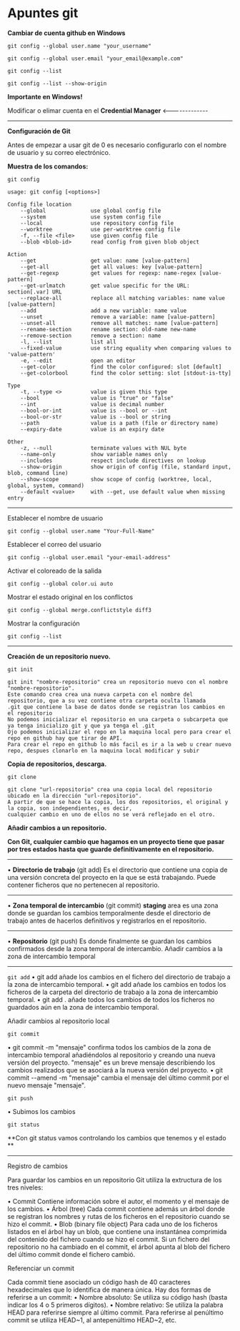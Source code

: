 # Apuntes git

**Cambiar de cuenta github en Windows**

`git config --global user.name "your_username"`	

`git config --global user.email "your_email@example.com"`

`git config --list`

`git config --list --show-origin`

**Importante en Windows!**

Modificar o elimar cuenta en el **Credential Manager**  <-------------

________________________________________

**Configuración de Git**

Antes de empezar a usar git de 0 es necesario configurarlo con el nombre de usuario y su correo electrónico.

**Muestra de los comandos:**

`git config`

```
usage: git config [<options>]

Config file location
    --global              use global config file
    --system              use system config file
    --local               use repository config file
    --worktree            use per-worktree config file
    -f, --file <file>     use given config file
    --blob <blob-id>      read config from given blob object

Action
    --get                 get value: name [value-pattern]
    --get-all             get all values: key [value-pattern]
    --get-regexp          get values for regexp: name-regex [value-pattern]
    --get-urlmatch        get value specific for the URL: section[.var] URL
    --replace-all         replace all matching variables: name value [value-pattern]
    --add                 add a new variable: name value
    --unset               remove a variable: name [value-pattern]
    --unset-all           remove all matches: name [value-pattern]
    --rename-section      rename section: old-name new-name
    --remove-section      remove a section: name
    -l, --list            list all
    --fixed-value         use string equality when comparing values to 'value-pattern'
    -e, --edit            open an editor
    --get-color           find the color configured: slot [default]
    --get-colorbool       find the color setting: slot [stdout-is-tty]

Type
    -t, --type <>         value is given this type
    --bool                value is "true" or "false"
    --int                 value is decimal number
    --bool-or-int         value is --bool or --int
    --bool-or-str         value is --bool or string
    --path                value is a path (file or directory name)
    --expiry-date         value is an expiry date

Other
    -z, --null            terminate values with NUL byte
    --name-only           show variable names only
    --includes            respect include directives on lookup
    --show-origin         show origin of config (file, standard input, blob, command line)
    --show-scope          show scope of config (worktree, local, global, system, command)
    --default <value>     with --get, use default value when missing entry
```
________________________________________

Establecer el nombre de usuario

`git config --global user.name "Your-Full-Name"`

Establecer el correo del usuario

`git config --global user.email "your-email-address"`

Activar el coloreado de la salida

`git config --global color.ui auto`

Mostrar el estado original en los conflictos

`git config --global merge.conflictstyle diff3`

Mostrar la configuración

`git config --list`

________________________________________

**Creación de un repositorio nuevo.**

`git init`

    git init "nombre-repositorio" crea un repositorio nuevo con el nombre "nombre-repositorio".
    Este comando crea crea una nueva carpeta con el nombre del repositorio, que a su vez contiene otra carpeta oculta llamada 
	.git que contiene la base de datos donde se registran los cambios en el repositorio
    No podemos inicializar el repositorio en una carpeta o subcarpeta que ya tenga inicializo git y que ya tenga el .git
    Ojo podemos inicializar el repo en la maquina local pero para crear el repo en github hay que tirar de API.
    Para crear el repo en github lo más facil es ir a la web u crear nuevo repo, despues clonarlo en la maquina local modificar y subir      
**Copia de repositorios, descarga.**

`git clone`

	git clone "url-repositorio" crea una copia local del repositorio ubicado en la dirección "url-repositorio".
	A partir de que se hace la copia, los dos repositorios, el original y la copia, son independientes, es decir, 
	cualquier cambio en uno de ellos no se verá reflejado en el otro.
        
**Añadir cambios a un repositorio.**

**Con Git, cualquier cambio que hagamos en un proyecto tiene que pasar por tres estados hasta que guarde definitivamente en el repositorio.**

________________________________________
•	**Directorio de trabajo** (git add) Es el directorio que contiene una copia de una versión concreta del proyecto en la que se está trabajando. Puede contener ficheros que no pertenecen al repositorio.
________________________________________
•	**Zona temporal de intercambio** (git commit) **staging** area  es una zona donde se guardan los cambios temporalmente desde el directorio de trabajo antes de hacerlos definitivos y registrarlos en el repositorio.
________________________________________
•	**Repositorio** (git push) Es donde finalmente se guardan los cambios confirmados desde la zona temporal de intercambio.
Añadir cambios a la zona de intercambio temporal
________________________________________

`git add`
•	git add <fichero> añade los cambios en el fichero <fichero> del directorio de trabajo a la zona de intercambio temporal.
•	git add <carpeta> añade los cambios en todos los ficheros de la carpeta <carpeta> del directorio de trabajo a la zona de intercambio temporal.
•	git add . añade todos los cambios de todos los ficheros no guardados aún en la zona de intercambio temporal.

Añadir cambios al repositorio local

`git commit`

•	git commit -m "mensaje" confirma todos los cambios de la zona de intercambio temporal añadiéndolos al repositorio y creando una nueva versión del proyecto. "mensaje" es un breve mensaje describiendo los cambios realizados que se asociará a la nueva versión del proyecto.
•	git commit --amend -m "mensaje" cambia el mensaje del último commit por el nuevo mensaje "mensaje".

`git push`

•	Subimos los cambios

`git status`

**Con git status vamos controlando los cambios que tenemos y el estado ** 
________________________________________

Registro de cambios

Para guardar los cambios en un repositorio Git utiliza la extructura de los tres niveles:

•	Commit Contiene información sobre el autor, el momento y el mensaje de los cambios.
•	Árbol (tree) Cada commit contiene además un árbol donde se registran los nombres y rutas de los ficheros en el repositorio cuando se hizo el commit.
•	Blob (binary file object) Para cada uno de los ficheros listados en el árbol hay un blob, que contiene una instantánea comprimida del contenido del fichero cuando se hizo el commit.
Si un fichero del repositorio no ha cambiado en el commit, el árbol apunta al blob del fichero del último commit donde el fichero cambió.

Referenciar un commit

Cada commit tiene asociado un código hash de 40 caracteres hexadecimales que lo identifica de manera única. Hay dos formas de referirse a un commit:
•	Nombre absoluto: Se utiliza su código hash (basta indicar los 4 o 5 primeros dígitos).
•	Nombre relativo: Se utiliza la palabra HEAD para referirse siempre al último commit. Para referirse al penúltimo commit se utiliza HEAD~1, al antepenúltimo HEAD~2, etc.
